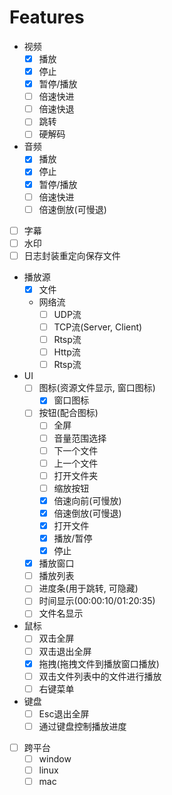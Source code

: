 # Features

- 视频
  - [x] 播放
  - [x] 停止
  - [x] 暂停/播放
  - [ ] 倍速快进
  - [ ] 倍速快退
  - [ ] 跳转
  - [ ] 硬解码
- 音频
  - [x] 播放
  - [x] 停止
  - [x] 暂停/播放
  - [ ] 倍速快进
  - [ ] 倍速倒放(可慢退)
- [ ] 字幕
- [ ] 水印
- [ ] 日志封装重定向保存文件
- 播放源
  - [x] 文件
  - 网络流
    - [ ] UDP流
    - [ ] TCP流(Server, Client)
    - [ ] Rtsp流
    - [ ] Http流
    - [ ] Rtsp流
- UI
  - [ ] 图标(资源文件显示, 窗口图标)
    - [x] 窗口图标
  - [ ] 按钮(配合图标)
    - [ ] 全屏
    - [ ] 音量范围选择
    - [ ] 下一个文件
    - [ ] 上一个文件
    - [ ] 打开文件夹
    - [ ] 缩放按钮
    - [x] 倍速向前(可慢放)
    - [x] 倍速倒放(可慢退)
    - [x] 打开文件
    - [x] 播放/暂停
    - [x] 停止
  - [x] 播放窗口
  - [ ] 播放列表
  - [ ] 进度条(用于跳转, 可隐藏)
  - [ ] 时间显示(00:00:10/01:20:35)
  - [ ] 文件名显示
- 鼠标
  - [ ] 双击全屏
  - [ ] 双击退出全屏
  - [x] 拖拽(拖拽文件到播放窗口播放)
  - [ ] 双击文件列表中的文件进行播放
  - [ ] 右键菜单
- 键盘
  - [ ] Esc退出全屏
  - [ ] 通过键盘控制播放进度
- [ ] 跨平台
  - [ ] window
  - [ ] linux
  - [ ] mac
